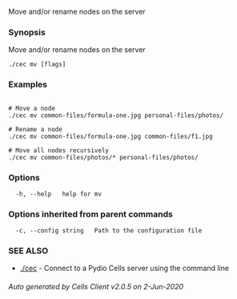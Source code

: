 Move and/or rename nodes on the server

### Synopsis

Move and/or rename nodes on the server

```
./cec mv [flags]
```

### Examples

```

# Move a node
./cec mv common-files/formula-one.jpg personal-files/photos/

# Rename a node
./cec mv common-files/formula-one.jpg common-files/f1.jpg

# Move all nodes recursively 
./cec mv common-files/photos/* personal-files/photos/

```

### Options

```
  -h, --help   help for mv
```

### Options inherited from parent commands

```
  -c, --config string   Path to the configuration file
```

### SEE ALSO

* [./cec](./cec)	 - Connect to a Pydio Cells server using the command line

###### Auto generated by Cells Client v2.0.5 on 2-Jun-2020
